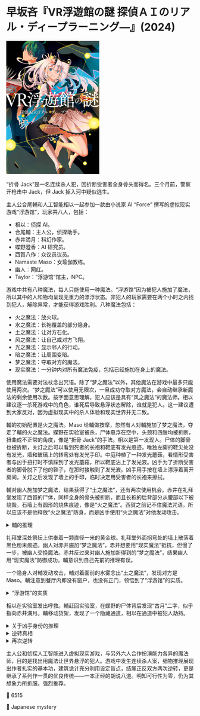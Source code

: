 # 早坂吝『VR浮遊館の謎 探偵ＡＩのリアル・ディープラーニング―』(2024)

<img src=images/2024_cover.jpg width=250/>

“折骨 Jack”是一名连续杀人犯，因折断受害者全身骨头而得名。三个月前，警察开枪击中 Jack，但 Jack 掉入河中疑似逃生。

主人公合尾輔和人工智能相以一起参加一款由小说家 AI “Force” 撰写的虚拟现实游戏“浮游馆”，玩家共八人，包括：
* 相以：侦探 AI。
* 合尾輔：主人公，侦探助手。
* 赤井満月：科幻作家。
* 蝶野澄香：AI 研究员。
* 西賀八作：众议员议员。
* Namaste Maso：女瑜伽教练。
* 幽人：网红。
* Taylor：“浮游馆”馆主，NPC。

游戏中共有八种魔法，每人只能使用一种魔法。“浮游馆”因为被犯人施加了魔法，所以其中的人和物均呈现无重力的漂浮状态。非犯人的玩家需要在两个小时之内找到犯人，解除异常，才能获得游戏胜利。八种魔法包括：
* 火之魔法：放火球。
* 水之魔法：长袍覆盖的部分隐身。
* 土之魔法：让对方石化。
* 风之魔法：让自己或对方飞翔。
* 光之魔法：显示邻人的行动。
* 暗之魔法：让周围变暗。
* 梦之魔法：夺取对方的魔法。
* 现实魔法：一分钟内对所有魔法免疫，包括已经施加在身上的魔法。

使用魔法需要对法杖念出咒语。除了“梦之魔法”以外，其他魔法在游戏中最多只能使用两次。“梦之魔法”可以使用无限次，一旦成功夺取对方魔法，会自动继承新魔法的剩余使用次数。按字面意思理解，犯人应该是具有“风之魔法”的魔法师。相以建议逐一杀死游戏中的角色，谁死后导致悬浮状态解除，谁就是犯人。这一建议遭到大家反对，因为虚拟现实中的杀人体验和现实世界并无二致。

輔的初始配置是火之魔法。Maso 给輔做按摩，忽然有人对輔施加了梦之魔法，夺走了輔的火之魔法。蝶野在实验室被杀，尸体悬浮在空中，头颈和四肢均被折断，扭曲成不正常的角度，像是“折骨 Jack”的手法。相以是第一发现人。尸体的脚骨也被折断，关灯之后可以看到死者的长袍和鞋底有发光痕迹，唯独左脚的鞋尖处没有发光，墙和玻璃上的转弯处有发光手印。中庭种植了一种发光蘑菇，看情形受害者与凶手扭打时不慎踩到了发光蘑菇，所以鞋底沾上了发光液。凶手为了折断受害者的脚骨脱下了他的鞋子，在那时接触到了发光液。凶手用手按在墙上漂浮着离开房间，关灯之后发现了墙上的手印，临时决定用受害者的长袍来擦拭。

輔对幽人施加梦之魔法，结果获得了“土之魔法”，还有两次使用机会。赤井在礼拜堂发现了西賀的尸体，同样全身的骨头被折断，而且长袍的后背部分从腰部以下被烧毁。石墙上有圆形的烧焦痕迹，像是“火之魔法”。西賀之前记不住魔法咒语，所以应该不是他释放“火之魔法”防身，而是凶手使用“火之魔法”对他发动攻击。

<details><summary>輔的推理</summary>
相以刚在游戏中得到身体，对骨头的熟悉程度不足以完成折骨杀人，同样的理由可以排除 NPC Taylor。凶手用“梦之魔法”夺走了輔的“火之魔法”，当时 Maso 在给輔做按摩，所以她不是凶手。幽人的初始魔法是“土之魔法”，所以他不是凶手。由排除法可知凶手为赤井満月。
</details>

礼拜堂深处祭坛上供奉着一颗直径一米的黄金球。礼拜堂外面拐弯处的墙上散落着黑色粉末痕迹。幽人对赤井施加“梦之魔法”，赤井想要用“现实魔法”抵抗，但慢了一步，被幽人交换魔法。赤井反过来对幽人施加新得到的“梦之魔法”，结果幽人用“现实魔法”防御成功。輔意识到自己先前的推理有误。

一个隐身人对輔发动攻击，輔对着面前的水雾念出“土之魔法”，发现对方是 Maso。輔注意到餐厅内即没有窗户，也没有正门，领悟到了“浮游馆”的实质。

<details><summary>“浮游馆”的实质</summary>
餐厅从游戏开始前就是石头建筑，说明他一开始就处于石化状态。游戏开始前只有犯人能施加魔法，所以犯人是“土之魔法师”，而不是“风之魔法师”！游戏中的教团崇拜球体之神，认为世界是球形，但其实世界是平的。教团为维护教义，处决了 Tayor 的亲友（“平”的日文发音“だいら”和“Taylor”谐音）。Taylor 用“风之魔法”将整个庄园悬浮在空中，以展示平坦圆盘边缘的海水流淌下去的景象，但七名客人中混入一名间谍，用“土之魔法”将 Taylor 石化，“风之魔法”解除，庄园开始自由坠落，里面的人和物均进入无重力悬浮状态。犯人是本来拥有“土之魔法”的幽人。
</details>

相以在实验室发出呼救。輔赶回实验室，在蝶野的尸体背后发现“古月”二字，似乎指向赤井満月。輔移动货架，发现了一个隐藏通道，相以在通道中被犯人劫持。

<details><summary>关于凶手身份的推理</summary>
蝶野的脚骨折断，脚会变得比原先更大，却还能穿着鞋子，说明凶手和他换了鞋（在 VR 世界中所有人穿着相同式样的鞋）。凶手踩到发光蘑菇，试着用受害者的袍子擦，但发现无法擦干净鞋底的凹槽，所以只好换鞋。凶手感觉到鞋底踩了东西，伸手摸了鞋底，所以手上也沾了发光液。犯人打开灯，绕过玻璃转向庭院，用漂浮在空中的受害者长袍擦手，然后换鞋。犯人在庭院和实验室入口之间来回时，为什么只在墙上留下手印，而没有留下发光鞋印？

西賀假装不记得魔法咒语，套出了赤井的咒语（伏线）。墙上的黑色焦痕是西賀用“火之魔法”抵御凶手进攻，礼拜堂外面拐弯处的黑色粉末是灭火痕迹。附近唯一烧焦的物品是受害者的长袍，由此可以推断凶手走到礼拜堂外面的拐弯处，发现身上的长袍被“火之魔法”点燃，连忙将其脱下，在墙上甩动灭火。凶手为了掩盖长袍被烧焦，和受害者交换了长袍。为什么凶手走出礼拜堂才发现长袍烧焦？

凶手幽人的真实身份是“折骨 Jack”，他被警察开枪击中，落入河中，后被罪犯人工智能“以相”解救，但从此下半身瘫痪。他无法用脚踢墙行进，所以没有在墙上留下鞋印。他的下半身没有知觉，所以一开始没有感到长袍起火。
</details>

<details><summary>逆转真相</summary>
幽人劫持相以，輔被迫刺杀幽人，这时以相忽然现身，告诉輔“浮游馆”的真相：<b>“浮游馆”不是虚拟现实，而是现实世界中的太空站，所以輔真的杀了人！</b>相以的身体是机器人。“火之魔法”法杖是小型火焰喷射器，咒语是语音识别。“水之魔法”能让斗篷变透明，是光学迷彩。“土之魔法”石化术是长袍上的一个机关，内藏的电极会发出电流让目标昏迷。整个庄园藏有定向扬声器，所以有些声音只有特定的人能听到。长期在无重力空间里生活，体液会移至上半身引发脸部肿胀，所以 Maso 给輔按摩的时候说他的腿比较细（伏线）。Maso 是瑜伽教练，长期倒立，所以脸没有变大。太空中排泄物靠特殊装置吸收，所以庄园里没有配备厕所。
</details>

<details><summary>再次逆转</summary>
蝶野尸体背部的“古月”二字代表汉字“胡”，意为“胡蝶之梦”，代表现实和虚拟混淆不清。輔发现“浮游馆”处于现实世界，用手堵住法杖根部的听音孔，说出了包含“土之魔法”咒语的句子，令幽人石化。輔刺破自己的手掌，欺骗以相认为自己杀死了幽人。
</details>

主人公和侦探人工智能进入虚拟现实游戏，与另外六人合作扮演能力各异的魔法师，目的是找出用魔法让世界悬浮的犯人。游戏中发生连续杀人案，细物推理展现出作者扎实的基本功，建筑诡计充分利用设定盲点，结尾正反双方两次逆转，更是继承了系列作一贯的优良传统——一本正经的胡说八道。明知可行性为零，仍为其想象力所折服。强烈推荐。

:link: 6515

:file_folder: Japanese mystery
